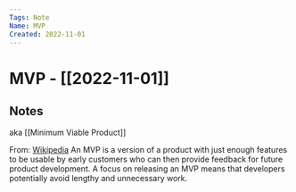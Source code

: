 ```yaml
---
Tags: Note
Name: MVP
Created: 2022-11-01
---
```

# MVP - [[2022-11-01]]
## Notes
aka [[Minimum Viable Product]]

From: [Wikipedia](https://en.wikipedia.org/wiki/Minimum_viable_product)
An MVP is a version of a product with just enough features to be usable by early customers who can then provide feedback for future product development. A focus on releasing an MVP means that developers potentially avoid lengthy and unnecessary work.